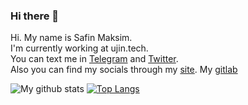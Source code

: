 ### Hi there 👋
  Hi. My name is Safin Maksim.  
  I'm currently working at ujin.tech.   
  You can text me in [Telegram](http://t.me/crockolaco) and [Twitter](https://twitter.com/safinmuffin).  
  Also you can find my socials through my [site](https://www.safin.pro).
  My [gitlab](https://gitlab.com/crockolaco)

![My github stats](https://github-readme-stats.vercel.app/api?username=a4ron5&show_icons=true) 
[![Top Langs](https://github-readme-stats.vercel.app/api/top-langs/?username=a4ron5&layout=compact)](https://github.com/anuraghazra/github-readme-stats)

<!--
**A4ron5/a4ron5** is a ✨ _special_ ✨ repository because its `README.md` (this file) appears on your GitHub profile.

Here are some ideas to get you started:

- 🔭 I’m currently working on ...
- 🌱 I’m currently learning ...
- 👯 I’m looking to collaborate on ...
- 🤔 I’m looking for help with ...
- 💬 Ask me about ...
- 📫 How to reach me: ...
- 😄 Pronouns: ...
- ⚡ Fun fact: ...
-->
